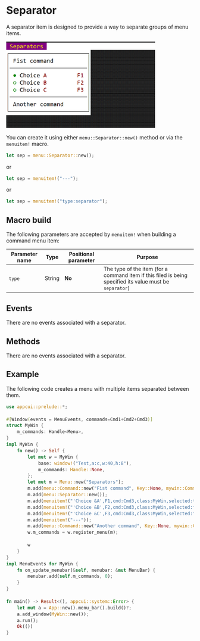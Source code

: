 # Separator

 A separator item is designed to provide a way to separate groups of menu items. 
 
 <img src="img/separator.png" width=400/>
 
 You can create it using either `menu::Separator::new()` method or via the `menuitem!` macro.

 ```rs
 let sep = menu::Separator::new();
 ```
 or
 ```rs
 let sep = menuitem!("---");
 ```
 or
 ```rs
 let sep = menuitem!("type:separator");
 ```

## Macro build

The following parameters are accepted by `menuitem!` when building a command menu item:

| Parameter name | Type   | Positional parameter | Purpose                                                                                                  |
| -------------- | ------ | -------------------- | -------------------------------------------------------------------------------------------------------- |
| `type`         | String | **No**               | The type of the item (for a command item if this filed is being specified its value must be `separator`) |

## Events

There are no events associated with a separator.

## Methods

There are no events associated with a separator.

## Example

The following code creates a menu with multiple items separated between them.

```rs
use appcui::prelude::*;

#[Window(events = MenuEvents, commands=Cmd1+Cmd2+Cmd3)]
struct MyWin {
    m_commands: Handle<Menu>,
}
impl MyWin {
    fn new() -> Self {
        let mut w = MyWin {
            base: window!("Test,a:c,w:40,h:8"),
            m_commands: Handle::None,
        };
        let mut m = Menu::new("Separators");
        m.add(menu::Command::new("Fist command", Key::None, mywin::Commands::Cmd1));
        m.add(menu::Separator::new());
        m.add(menuitem!("'Choice &A',F1,cmd:Cmd3,class:MyWin,selected:true"));
        m.add(menuitem!("'Choice &B',F2,cmd:Cmd3,class:MyWin,selected:false"));
        m.add(menuitem!("'Choice &C',F3,cmd:Cmd3,class:MyWin,selected:false"));
        m.add(menuitem!("---"));
        m.add(menu::Command::new("Another command", Key::None, mywin::Commands::Cmd2));
        w.m_commands = w.register_menu(m);

        w
    }
}
impl MenuEvents for MyWin {
    fn on_update_menubar(&self, menubar: &mut MenuBar) {
        menubar.add(self.m_commands, 0);
    }
}

fn main() -> Result<(), appcui::system::Error> {
    let mut a = App::new().menu_bar().build()?;
    a.add_window(MyWin::new());
    a.run();
    Ok(())
}
```